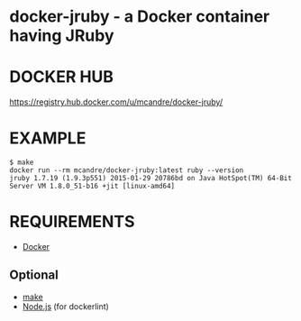 # docker-jruby - a Docker container having JRuby

# DOCKER HUB

https://registry.hub.docker.com/u/mcandre/docker-jruby/

# EXAMPLE

```
$ make
docker run --rm mcandre/docker-jruby:latest ruby --version
jruby 1.7.19 (1.9.3p551) 2015-01-29 20786bd on Java HotSpot(TM) 64-Bit Server VM 1.8.0_51-b16 +jit [linux-amd64]
```

# REQUIREMENTS

* [Docker](https://www.docker.com/)

## Optional

* [make](http://www.gnu.org/software/make/)
* [Node.js](https://nodejs.org/en/) (for dockerlint)
